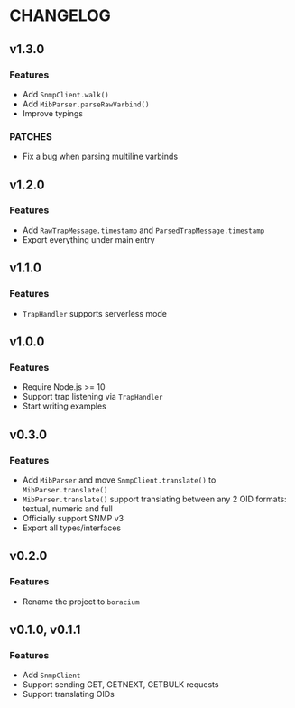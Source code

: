 # CHANGELOG

## v1.3.0

### Features

- Add `SnmpClient.walk()`
- Add `MibParser.parseRawVarbind()`
- Improve typings

### PATCHES

- Fix a bug when parsing multiline varbinds

## v1.2.0

### Features

- Add `RawTrapMessage.timestamp` and `ParsedTrapMessage.timestamp`
- Export everything under main entry

## v1.1.0

### Features

- `TrapHandler` supports serverless mode

## v1.0.0

### Features

- Require Node.js >= 10
- Support trap listening via `TrapHandler`
- Start writing examples

## v0.3.0

### Features

- Add `MibParser` and move `SnmpClient.translate()` to `MibParser.translate()`
- `MibParser.translate()` support translating between any 2 OID formats: textual, numeric and full
- Officially support SNMP v3
- Export all types/interfaces

## v0.2.0

### Features

- Rename the project to `boracium`

## v0.1.0, v0.1.1

### Features

- Add `SnmpClient`
- Support sending GET, GETNEXT, GETBULK requests
- Support translating OIDs
